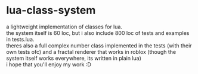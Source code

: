 # lua-class-system
a lightweight implementation of classes for lua. <br>
the system itself is 60 loc, but i also include 800 loc of tests and examples in tests.lua. <br>
theres also a full complex number class implemented in the tests (with their own tests ofc) and a fractal renderer that works in roblox (though the system itself works everywhere, its written in plain lua)<br>
i hope that you'll enjoy my work :D
